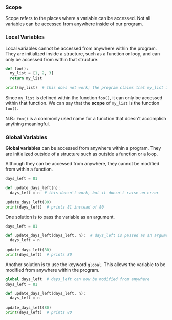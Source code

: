 ### Scope

Scope refers to the places where a variable can be accessed. Not all variables can be accessed from anywhere inside of our program.

### Local Variables

Local variables cannot be accessed from anywhere within the program. They are initialized inside a structure, such as a function or loop, and can only be accessed from within that structure. 

```python
def foo():
  my_list = [1, 2, 3]
  return my_list
  
print(my_list)  # this does not work; the program claims that my_list is not defined
```

Since `my_list` is defined within the function `foo()`, it can only be accessed within that function. We can say that the **scope** of `my_list` is the function `foo()`. 

N.B.: `foo()` is a commonly used name for a function that doesn't accomplish anything meaningful.


### Global Variables

**Global variables** can be accessed from anywhere within a program. They are initialized outside of a structure such as outside a function or a loop.

Although they can be accessed from anywhere, they cannot be modified from within a function.

```python
days_left = 81

def update_days_left(n):
  days_left = n  # this doesn't work, but it doesn't raise an error
  
update_days_left(80)
print(days_left)  # prints 81 instead of 80
```

One solution is to pass the variable as an argument.

```python
days_left = 81

def update_days_left(days_left, n):  # days_left is passed as an argument
  days_left = n
  
update_days_left(80)
print(days_left)  # prints 80
```

Another solution is to use the keyword `global`. This allows the variable to be modified from anywhere within the program.

```python
global days_left  # days_left can now be modified from anywhere
days_left = 81

def update_days_left(days_left, n):
  days_left = n
  
update_days_left(80)
print(days_left)  # prints 80
```
